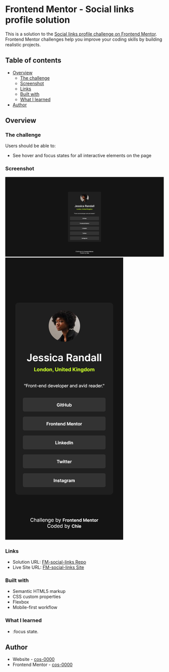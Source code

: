 # Frontend Mentor - Social links profile solution

This is a solution to the [Social links profile challenge on Frontend Mentor](https://www.frontendmentor.io/challenges/social-links-profile-UG32l9m6dQ). Frontend Mentor challenges help you improve your coding skills by building realistic projects. 

## Table of contents

- [Overview](#overview)
  - [The challenge](#the-challenge)
  - [Screenshot](#screenshot)
  - [Links](#links)
  - [Built with](#built-with)
  - [What I learned](#what-i-learned)
- [Author](#author)



## Overview

### The challenge
Users should be able to:
- See hover and focus states for all interactive elements on the page

### Screenshot

![](./solution/social-link-desktop.png)
![](./solution/social-link-mobile.png)

### Links

- Solution URL: [FM-social-links Repo](https://github.com/cos-0000/fm-social-links)
- Live Site URL: [FM-social-links Site](https://cos-0000.github.io/fm-social-links/)

### Built with

- Semantic HTML5 markup
- CSS custom properties
- Flexbox
- Mobile-first workflow

### What I learned
- :focus state.

## Author

- Website - [cos-0000](https://github.com/cos-0000)
- Frontend Mentor - [cos-0000](https://www.frontendmentor.io/profile/cos-0000)

